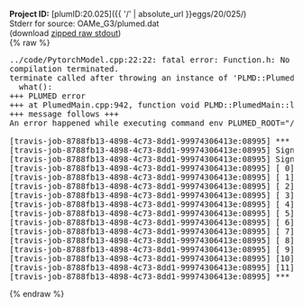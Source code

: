 **Project ID:** [plumID:20.025]({{ '/' | absolute_url }}eggs/20/025/)  
Stderr for source:  OAMe_G3/plumed.dat   
(download [zipped raw stdout](plumed.dat.plumed.stdout.txt.zip))  
{% raw %}
<pre>
../code/PytorchModel.cpp:22:22: fatal error: Function.h: No such file or directory
compilation terminated.
terminate called after throwing an instance of 'PLMD::Plumed::ExceptionError'
  what():  
+++ PLUMED error
+++ at PlumedMain.cpp:942, function void PLMD::PlumedMain::load(const string&)
+++ message follows +++
An error happened while executing command env PLUMED_ROOT="/home/travis/opt/lib/plumed" env PLUMED_HTMLDIR="/home/travis/opt/share/doc/plumed" env PLUMED_INCLUDEDIR="/home/travis/opt/include" env PLUMED_PROGRAM_NAME="plumed" env PLUMED_IS_INSTALLED="yes" "/home/travis/opt/lib/plumed"/scripts/mklib.sh ../code/PytorchModel.cpp

[travis-job-8788fb13-4898-4c73-8dd1-99974306413e:08995] *** Process received signal ***
[travis-job-8788fb13-4898-4c73-8dd1-99974306413e:08995] Signal: Aborted (6)
[travis-job-8788fb13-4898-4c73-8dd1-99974306413e:08995] Signal code:  (-6)
[travis-job-8788fb13-4898-4c73-8dd1-99974306413e:08995] [ 0] /lib/x86_64-linux-gnu/libc.so.6(+0x354b0)[0x7f6269c674b0]
[travis-job-8788fb13-4898-4c73-8dd1-99974306413e:08995] [ 1] /lib/x86_64-linux-gnu/libc.so.6(gsignal+0x38)[0x7f6269c67428]
[travis-job-8788fb13-4898-4c73-8dd1-99974306413e:08995] [ 2] /lib/x86_64-linux-gnu/libc.so.6(abort+0x16a)[0x7f6269c6902a]
[travis-job-8788fb13-4898-4c73-8dd1-99974306413e:08995] [ 3] /usr/lib/x86_64-linux-gnu/libstdc++.so.6(_ZN9__gnu_cxx27__verbose_terminate_handlerEv+0x16d)[0x7f626a2a184d]
[travis-job-8788fb13-4898-4c73-8dd1-99974306413e:08995] [ 4] /usr/lib/x86_64-linux-gnu/libstdc++.so.6(+0x8d6b6)[0x7f626a29f6b6]
[travis-job-8788fb13-4898-4c73-8dd1-99974306413e:08995] [ 5] /usr/lib/x86_64-linux-gnu/libstdc++.so.6(+0x8d701)[0x7f626a29f701]
[travis-job-8788fb13-4898-4c73-8dd1-99974306413e:08995] [ 6] /usr/lib/x86_64-linux-gnu/libstdc++.so.6(+0x8d919)[0x7f626a29f919]
[travis-job-8788fb13-4898-4c73-8dd1-99974306413e:08995] [ 7] plumed[0x40ec85]
[travis-job-8788fb13-4898-4c73-8dd1-99974306413e:08995] [ 8] plumed[0x40f082]
[travis-job-8788fb13-4898-4c73-8dd1-99974306413e:08995] [ 9] plumed[0x409fe0]
[travis-job-8788fb13-4898-4c73-8dd1-99974306413e:08995] [10] /lib/x86_64-linux-gnu/libc.so.6(__libc_start_main+0xf0)[0x7f6269c52830]
[travis-job-8788fb13-4898-4c73-8dd1-99974306413e:08995] [11] plumed[0x40a0a9]
[travis-job-8788fb13-4898-4c73-8dd1-99974306413e:08995] *** End of error message ***
</pre>
{% endraw %}

